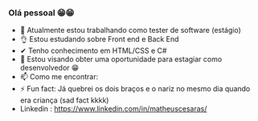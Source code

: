 ### Olá pessoal 😁😁

- 🔭 Atualmente estou trabalhando como tester de software (estágio)
- 👌 Estou estudando sobre Front end e Back End
- ✔ Tenho conhecimento em HTML/CSS e C#
- 🤔 Estou visando obter uma oportunidade para estagiar como desenvolvedor 😁
- 📫 Como me encontrar: 
- ⚡ Fun fact: Já quebrei os dois braços e o nariz no mesmo dia quando era criança (sad fact kkkk)
-  Linkedin : https://www.linkedin.com/in/matheuscesaras/
